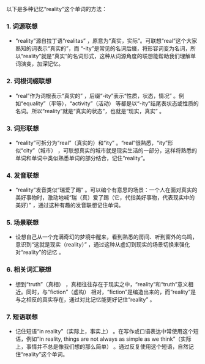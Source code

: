 以下是多种记忆“reality”这个单词的方法：
### 1. 词源联想
 - “reality”源自拉丁语“realitas” ，原意为“真实，实际”。可联想“real”这个大家熟知的词表示“真实的”，而 “-ity”是常见的名词后缀，将形容词变为名词，所以“reality”就是“真实”的名词形式，这种从词源角度的联想能帮助我们理解单词演变，加深记忆。 
### 2. 词根词缀联想
 - “real”作为词根表示“真实的” ，后缀“-ity”表示“性质，状态，情况” 。例如“equality”（平等），“activity”（活动） 等都是以“-ity”结尾表状态或性质的名词。所以“reality”就是“真实的状态”，也就是“现实，真实” 。 
### 3. 词形联想
 - “reality”可拆分为“real”（真实的）和“ity” 。“real”很熟悉，“ity”形似“city”（城市） ，可联想真实的城市就是现实生活的一部分，这样将熟悉的单词和单词中类似熟悉单词的部分结合，记住“reality”。 
### 4. 发音联想
 - “reality”发音类似“瑞爱了踢” 。可以编个有意思的场景：一个人在面对真实的美好事物时，激动地喊“瑞（真）爱了踢（它，代指美好事物，代表现实中的美好）” ，通过这种有趣的发音联想记住单词。 
### 5. 场景联想
 - 设想自己从一个充满奇幻的梦境中醒来，看到熟悉的房间、听到窗外的鸟鸣，意识到“这就是现实（reality）” ，通过这种从虚幻到现实的场景切换来强化对“reality”的记忆 。 
### 6. 相关词汇联想
 - 想到“truth”（真相） ，真相往往存在于现实之中，“reality”和“truth”意义相近。同时，与“fiction”（虚构） 相对，“fiction”是编造出来的，而“reality”是与之相反的真实存在，通过对比记忆能更好记住“reality” 。 
### 7. 短语联想
 - 记住短语“in reality”（实际上，事实上） 。在写作或口语表达中常使用这个短语，例如“In reality, things are not always as simple as we think”（实际上，事情并不总是像我们想的那么简单） 。通过反复使用这个短语，自然记住“reality”这个单词。 